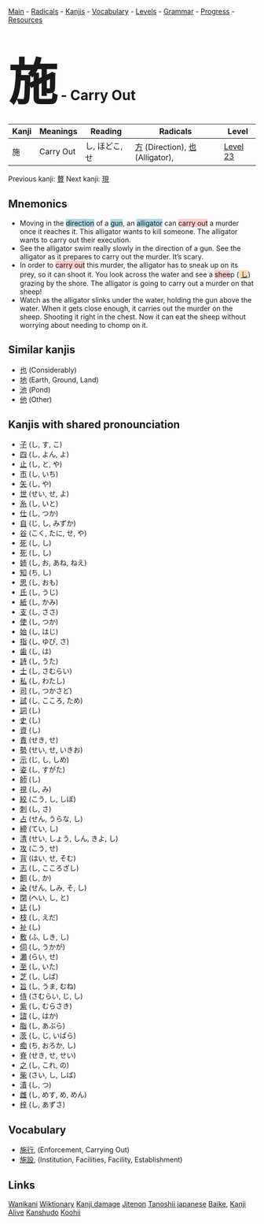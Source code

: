 <style> bigfont {font-size: 100px}</style>
[Main](../README.md) -
[Radicals](../radicals.md) -
[Kanjis](../kanjis.md) -
[Vocabulary](../vocabulary.md) -
[Levels](../levels.md) -
[Grammar](../grammar.md) - 
[Progress](../progress.md) -
[Resources](../resources.md)
# <bigfont> 施</bigfont> - Carry Out 

| Kanji | Meanings | Reading | Radicals | Level |
| --- | --- | --- | --- | --- |
| 施 | Carry Out | し, ほどこ, せ | [方](../radicals/方.md) (Direction), [也](../radicals/也.md) (Alligator),  | [Level 23](../levels/wk_level23.md) |

Previous kanji: [贅](贅.md) Next kanji: [現](現.md) 

## Mnemonics
 * Moving in the <span style="background-color:#ADD8E6"> direction</span> of a <span style="background-color:#ADD8E6"> gun</span>, an <span style="background-color:#ADD8E6"> alligator</span> can <span style="background-color:#ffcccb"> carry out</span> a murder once it reaches it. This alligator wants to kill someone. The alligator wants to carry out their execution.
* See the alligator swim really slowly in the direction of a gun. See the alligator as it prepares to carry out the murder. It’s scary.
* In order to <span style="background-color:#ffcccb"> carry out</span> this murder, the alligator has to sneak up on its prey, so it can shoot it. You look across the water and see a <span style="background-color:#ffcccb"> shee</span>p (<span style="background-color:#fed8b1"> [し](https://jisho.org/search/し)</span>) grazing by the shore. The alligator is going to carry out a murder on that sheep!
* Watch as the alligator slinks under the water, holding the gun above the water. When it gets close enough, it carries out the murder on the sheep. Shooting it right in the chest. Now it can eat the sheep without worrying about needing to chomp on it.


## Similar kanjis
 * [也](也.md) (Considerably)
* [地](地.md) (Earth, Ground, Land)
* [池](池.md) (Pond)
* [他](他.md) (Other)



## Kanjis with shared pronounciation
 * [子](子.md) (し, す, こ)
* [四](四.md) (し, よん, よ)
* [止](止.md) (し, と, や)
* [市](市.md) (し, いち)
* [矢](矢.md) (し, や)
* [世](世.md) (せい, せ, よ)
* [糸](糸.md) (し, いと)
* [仕](仕.md) (し, つか)
* [自](自.md) (じ, し, みずか)
* [谷](谷.md) (こく, たに, せ, や)
* [死](死.md) (し, し)
* [死](死.md) (し, し)
* [姉](姉.md) (し, お, あね, ねえ)
* [知](知.md) (ち, し)
* [思](思.md) (し, おも)
* [氏](氏.md) (し, うじ)
* [紙](紙.md) (し, かみ)
* [支](支.md) (し, ささ)
* [使](使.md) (し, つか)
* [始](始.md) (し, はじ)
* [指](指.md) (し, ゆび, さ)
* [歯](歯.md) (し, は)
* [詩](詩.md) (し, うた)
* [士](士.md) (し, さむらい)
* [私](私.md) (し, わたし)
* [司](司.md) (し, つかさど)
* [試](試.md) (し, こころ, ため)
* [詞](詞.md) (し)
* [史](史.md) (し)
* [資](資.md) (し)
* [責](責.md) (せき, せ)
* [勢](勢.md) (せい, せ, いきお)
* [示](示.md) (じ, し, しめ)
* [姿](姿.md) (し, すがた)
* [師](師.md) (し)
* [視](視.md) (し, み)
* [絞](絞.md) (こう, し, しぼ)
* [刺](刺.md) (し, さ)
* [占](占.md) (せん, うらな, し)
* [締](締.md) (てい, し)
* [清](清.md) (せい, しょう, しん, きよ, し)
* [攻](攻.md) (こう, せ)
* [背](背.md) (はい, せ, そむ)
* [志](志.md) (し, こころざし)
* [飼](飼.md) (し, か)
* [染](染.md) (せん, しみ, そ, し)
* [閉](閉.md) (へい, し, と)
* [誌](誌.md) (し)
* [枝](枝.md) (し, えだ)
* [祉](祉.md) (し)
* [敷](敷.md) (ふ, しき, し)
* [伺](伺.md) (し, うかが)
* [瀬](瀬.md) (らい, せ)
* [至](至.md) (し, いた)
* [芝](芝.md) (し, しば)
* [旨](旨.md) (し, うま, むね)
* [侍](侍.md) (さむらい, じ, し)
* [紫](紫.md) (し, むらさき)
* [諮](諮.md) (し, はか)
* [脂](脂.md) (し, あぶら)
* [茨](茨.md) (し, じ, いばら)
* [痴](痴.md) (ち, おろか, し)
* [脊](脊.md) (せき, せ, せい)
* [之](之.md) (し, これ, の)
* [柴](柴.md) (さい, し, しば)
* [漬](漬.md) (し, つ)
* [雌](雌.md) (し, めす, め, めん)
* [梓](梓.md) (し, あずさ)



## Vocabulary
 * [施行](../vocabulary/施.md), (Enforcement, Carrying Out)
* [施設](../vocabulary/施.md), (Institution, Facilities, Facility, Establishment)




## Links 


[Wanikani](https://www.wanikani.com/kanji/施)
[Wiktionary](https://en.wiktionary.org/wiki/施)
[Kanji damage](http://www.kanjidamage.com/kanji/search?utf8=✓&q=施)
[Jitenon](https://jitenon.com/kanji/施)
[Tanoshii japanese](https://www.tanoshiijapanese.com/dictionary/kanji.cfm?k=施)
[Baike](https://baike.baidu.com/item/施),
[Kanji Alive](https://app.kanjialive.com/施)
[Kanshudo](https://www.kanshudo.com/searchmn?q=施)
[Koohii](https://kanji.koohii.com/study/kanji/施)
